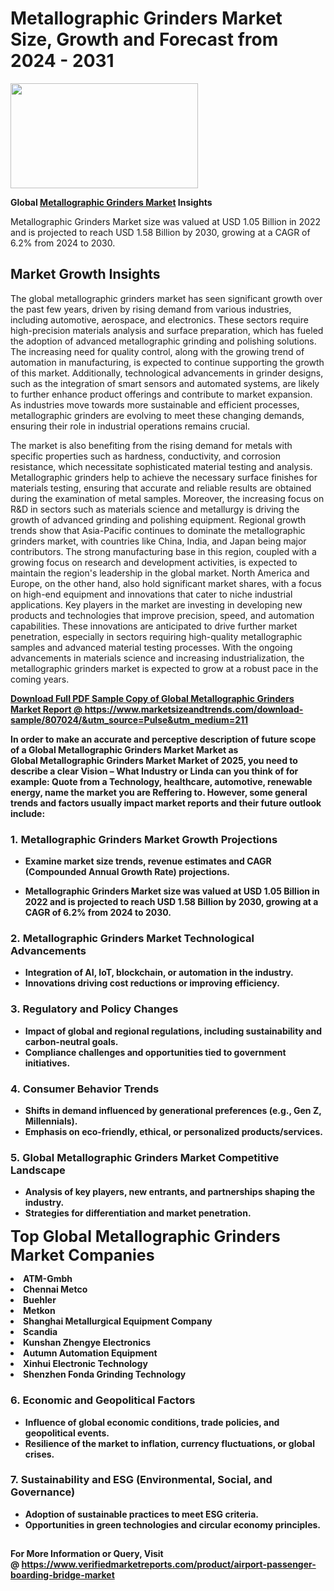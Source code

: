 <H1>Metallographic Grinders Market Size, Growth and Forecast from 2024 - 2031</H1><img class="aligncenter size-medium wp-image-584254" src="https://thirdeyenews.in/wp-content/uploads/2024/09/Global-Market-Research-300x168.jpeg" alt="" width="300" height="168" /><p><strong>Global&nbsp;<a href="https://www.marketsizeandtrends.com/download-sample/807024/&amp;utm_source=Pulse&amp;utm_medium=211">Metallographic Grinders Market</a> Insights</strong></p><p>Metallographic Grinders Market size was valued at USD 1.05 Billion in 2022 and is projected to reach USD 1.58 Billion by 2030, growing at a CAGR of 6.2% from 2024 to 2030.</p><p><h2>Market Growth Insights</h2> <p>The global metallographic grinders market has seen significant growth over the past few years, driven by rising demand from various industries, including automotive, aerospace, and electronics. These sectors require high-precision materials analysis and surface preparation, which has fueled the adoption of advanced metallographic grinding and polishing solutions. The increasing need for quality control, along with the growing trend of automation in manufacturing, is expected to continue supporting the growth of this market. Additionally, technological advancements in grinder designs, such as the integration of smart sensors and automated systems, are likely to further enhance product offerings and contribute to market expansion. As industries move towards more sustainable and efficient processes, metallographic grinders are evolving to meet these changing demands, ensuring their role in industrial operations remains crucial.</p> <p><strong><a href="#"></a></strong></p> <p>The market is also benefiting from the rising demand for metals with specific properties such as hardness, conductivity, and corrosion resistance, which necessitate sophisticated material testing and analysis. Metallographic grinders help to achieve the necessary surface finishes for materials testing, ensuring that accurate and reliable results are obtained during the examination of metal samples. Moreover, the increasing focus on R&D in sectors such as materials science and metallurgy is driving the growth of advanced grinding and polishing equipment. Regional growth trends show that Asia-Pacific continues to dominate the metallographic grinders market, with countries like China, India, and Japan being major contributors. The strong manufacturing base in this region, coupled with a growing focus on research and development activities, is expected to maintain the region's leadership in the global market. North America and Europe, on the other hand, also hold significant market shares, with a focus on high-end equipment and innovations that cater to niche industrial applications. Key players in the market are investing in developing new products and technologies that improve precision, speed, and automation capabilities. These innovations are anticipated to drive further market penetration, especially in sectors requiring high-quality metallographic samples and advanced material testing processes. With the ongoing advancements in materials science and increasing industrialization, the metallographic grinders market is expected to grow at a robust pace in the coming years.</p> <p><strong><a href="#"></p><p><span class=""><strong>Download Full PDF Sample Copy of Global Metallographic Grinders Market Report</strong> @ <a href="https://www.marketsizeandtrends.com/download-sample/807024/&amp;utm_source=Pulse&amp;utm_medium=211" target="_blank">https://www.marketsizeandtrends.com/download-sample/807024/&amp;utm_source=Pulse&amp;utm_medium=211</a></span></p><p>In order to make an accurate and perceptive description of future scope of a Global&nbsp;Metallographic Grinders Market Market as Global&nbsp;Metallographic Grinders Market Market of 2025, you need to describe a clear Vision &ndash; What Industry or Linda can you think of for example: Quote from a Technology, healthcare, automotive, renewable energy, name the market you are Reffering to. However, some general trends and factors usually impact market reports and their future outlook include:</p><h3>1.&nbsp;<strong>Metallographic Grinders Market Growth Projections</strong></h3><ul><li>Examine market size trends, revenue estimates and CAGR (Compounded Annual Growth Rate) projections.</li><li><p>Metallographic Grinders Market size was valued at USD 1.05 Billion in 2022 and is projected to reach USD 1.58 Billion by 2030, growing at a CAGR of 6.2% from 2024 to 2030.</p></li></ul><h3>2.&nbsp;<strong>Metallographic Grinders Market Technological Advancements</strong></h3><ul><li>Integration of AI, IoT, blockchain, or automation in the industry.</li><li>Innovations driving cost reductions or improving efficiency.</li></ul><h3>3.&nbsp;<strong>Regulatory and Policy Changes</strong></h3><ul><li>Impact of global and regional regulations, including sustainability and carbon-neutral goals.</li><li>Compliance challenges and opportunities tied to government initiatives.</li></ul><h3>4.&nbsp;<strong>Consumer Behavior Trends</strong></h3><ul><li>Shifts in demand influenced by generational preferences (e.g., Gen Z, Millennials).</li><li>Emphasis on eco-friendly, ethical, or personalized products/services.</li></ul><h3>5.&nbsp;<strong>Global Metallographic Grinders Market Competitive Landscape</strong></h3><ul><li>Analysis of key players, new entrants, and partnerships shaping the industry.</li><li>Strategies for differentiation and market penetration.</li></ul><p data-pm-slice="1 1 []"><span style="color: inherit; font-family: inherit; font-size: 25px;">Top Global Metallographic Grinders Market Companies</span></p><div class="" data-test-id=""><p><li> ATM-Gmbh</li><li> Chennai Metco</li><li> Buehler</li><li> Metkon</li><li> Shanghai Metallurgical Equipment Company</li><li> Scandia</li><li> Kunshan Zhengye Electronics</li><li> Autumn Automation Equipment</li><li> Xinhui Electronic Technology</li><li> Shenzhen Fonda Grinding Technology</li></p></div><h3>6.&nbsp;<strong>Economic and Geopolitical Factors</strong></h3><ul><li>Influence of global economic conditions, trade policies, and geopolitical events.</li><li>Resilience of the market to inflation, currency fluctuations, or global crises.</li></ul><h3>7.&nbsp;<strong>Sustainability and ESG (Environmental, Social, and Governance)</strong></h3><ul><li>Adoption of sustainable practices to meet ESG criteria.</li><li>Opportunities in green technologies and circular economy principles.</li></ul><h2><strong style="font-size: 14px;">For More Information or Query, Visit @&nbsp;</strong><a style="background-color: #ffffff; font-size: 14px;" href="https://www.marketsizeandtrends.com/report/metallographic-grinders-market/" target="_blank">https://www.verifiedmarketreports.com/product/airport-passenger-boarding-bridge-market</a></h2>
